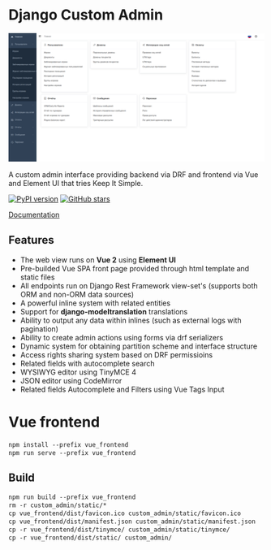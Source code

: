 # Django Custom Admin

![logo](https://github.com/Innova-Group-LLC/custom_admin/blob/master/logo.png)

A custom admin interface providing backend via DRF and frontend via Vue and Element UI that tries Keep It Simple.

[![PyPI version](https://badge.fury.io/py/django-customvueadmin.svg)](https://badge.fury.io/py/django-customvueadmin)
[![GitHub stars](https://img.shields.io/github/stars/Innova-Group-LLC/custom_admin)](https://github.com/Innova-Group-LLC/custom_admin)

[Documentation](https://innova-group-llc.github.io/custom_admin_docs/)

## Features

- The web view runs on **Vue 2** using **Element UI**
- Pre-builded Vue SPA front page provided through html template and static files
- All endpoints run on Django Rest Framework view-set's (supports both ORM and non-ORM data sources)
- A powerful inline system with related entities
- Support for **django-modeltranslation** translations
- Ability to output any data within inlines (such as external logs with pagination)
- Ability to create admin actions using forms via drf serializers
- Dynamic system for obtaining partition scheme and interface structure
- Access rights sharing system based on DRF permissioins
- Related fields with autocomplete search
- WYSIWYG editor using TinyMCE 4
- JSON editor using CodeMirror
- Related fields Autocomplete and Filters using Vue Tags Input

# Vue frontend

```
npm install --prefix vue_frontend
npm run serve --prefix vue_frontend
```

## Build
```
npm run build --prefix vue_frontend
rm -r custom_admin/static/*
cp vue_frontend/dist/favicon.ico custom_admin/static/favicon.ico
cp vue_frontend/dist/manifest.json custom_admin/static/manifest.json
cp -r vue_frontend/dist/tinymce/ custom_admin/static/tinymce/
cp -r vue_frontend/dist/static/ custom_admin/
```
